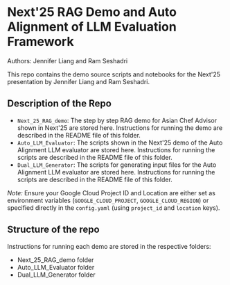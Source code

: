 # Next'25 RAG Demo and Auto Alignment of LLM Evaluation Framework 
Authors: Jennifer Liang and Ram Seshadri

This repo contains the demo source scripts and notebooks for the Next'25 presentation by Jennifer Liang and Ram Seshadri.

## Description of the Repo

* `Next_25_RAG_demo`: The step by step RAG demo for Asian Chef Advisor shown in Next'25 are stored here. Instructions for running the demo are described in the README file of this folder.
* `Auto_LLM_Evaluator`: The scripts shown in the Next'25 demo of the Auto Alignment LLM evaluator are stored here. Instructions for running the scripts are described in the README file of this folder.
* `Dual_LLM_Generator`: The scripts for generating input files for the Auto Alignment LLM evaluator are stored here. Instructions for running the scripts are described in the README file of this folder.

*Note:* Ensure your Google Cloud Project ID and Location are either set as environment variables (`GOOGLE_CLOUD_PROJECT`, `GOOGLE_CLOUD_REGION`) or specified directly in the `config.yaml` (using `project_id` and `location` keys).

## Structure of the repo

Instructions for running each demo are stored in the respective folders:
- Next_25_RAG_demo folder
- Auto_LLM_Evaluator folder
- Dual_LLM_Generator folder
